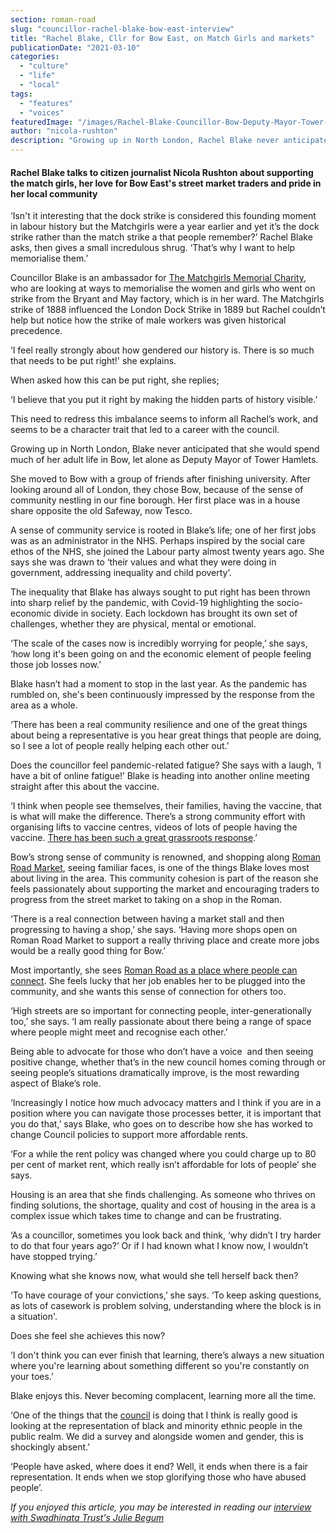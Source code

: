 ```yaml
---
section: roman-road
slug: "councillor-rachel-blake-bow-east-interview"
title: "Rachel Blake, Cllr for Bow East, on Match Girls and markets"
publicationDate: "2021-03-10"
categories: 
  - "culture"
  - "life"
  - "local"
tags: 
  - "features"
  - "voices"
featuredImage: "/images/Rachel-Blake-Councillor-Bow-Deputy-Mayor-Tower-Hamlets.jpg"
author: "nicola-rushton"
description: "Growing up in North London, Rachel Blake never anticipated that she would spend much of her adult life in Bow, as Councillor for Bow East and now Deputy Mayor of Tower Hamlets."
---
```


#### Rachel Blake talks to citizen journalist **Nicola Rushton** about supporting the match girls, her love for Bow East's street market traders and pride in her local community

‘Isn't it interesting that the dock strike is considered this founding moment in labour history but the Matchgirls were a year earlier and yet it’s the dock strike rather than the match strike a that people remember?’ Rachel Blake asks, then gives a small incredulous shrug. ‘That’s why I want to help memorialise them.’

Councillor Blake is an ambassador for [The Matchgirls Memorial Charity](https://romanroadlondon.com/sarah-chapman-matchstick-girl-campaign-memorial/), who are looking at ways to memorialise the women and girls who went on strike from the Bryant and May factory, which is in her ward. The Matchgirls strike of 1888 influenced the London Dock Strike in 1889 but Rachel couldn’t help but notice how the strike of male workers was given historical precedence. 

‘I feel really strongly about how gendered our history is. There is so much that needs to be put right!' she explains.

When asked how this can be put right, she replies;

‘I believe that you put it right by making the hidden parts of history visible.’

This need to redress this imbalance seems to inform all Rachel’s work, and seems to be a character trait that led to a career with the council.

Growing up in North London, Blake never anticipated that she would spend much of her adult life in Bow, let alone as Deputy Mayor of Tower Hamlets. 

She moved to Bow with a group of friends after finishing university. After looking around all of London, they chose Bow, because of the sense of community nestling in our fine borough. Her first place was in a house share opposite the old Safeway, now Tesco. 

A sense of community service is rooted in Blake’s life; one of her first jobs was as an administrator in the NHS. Perhaps inspired by the social care ethos of the NHS, she joined the Labour party almost twenty years ago. She says she was drawn to ‘their values and what they were doing in government, addressing inequality and child poverty’.

The inequality that Blake has always sought to put right has been thrown into sharp relief by the pandemic, with Covid-19 highlighting the socio-economic divide in society. Each lockdown has brought its own set of challenges, whether they are physical, mental or emotional. 

‘The scale of the cases now is incredibly worrying for people,’ she says, ‘how long it's been going on and the economic element of people feeling those job losses now.’ 

Blake hasn’t had a moment to stop in the last year. As the pandemic has rumbled on, she's been continuously impressed by the response from the area as a whole. 

‘There has been a real community resilience and one of the great things about being a representative is you hear great things that people are doing, so I see a lot of people really helping each other out.’

Does the councillor feel pandemic-related fatigue? She says with a laugh, ‘I have a bit of online fatigue!’ Blake is heading into another online meeting straight after this about the vaccine.

‘I think when people see themselves, their families, having the vaccine, that is what will make the difference. There’s a strong community effort with organising lifts to vaccine centres, videos of lots of people having the vaccine. [There has been such a great grassroots response](https://romanroadlondon.com/massingham-chemist-sinclairs-pharmacy-covid-19/).’

Bow’s strong sense of community is renowned, and shopping along [Roman Road Market](https://romanroadlondon.com/market/), seeing familiar faces, is one of the things Blake loves most about living in the area. This community cohesion is part of the reason she feels passionately about supporting the market and encouraging traders to progress from the street market to taking on a shop in the Roman. 

‘There is a real connection between having a market stall and then progressing to having a shop,’ she says. ‘Having more shops open on Roman Road Market to support a really thriving place and create more jobs would be a really good thing for Bow.’

Most importantly, she sees [Roman Road as a place where people can connect](https://romanroadlondon.com/best-roman-road-photos/). She feels lucky that her job enables her to be plugged into the community, and she wants this sense of connection for others too.

‘High streets are so important for connecting people, inter-generationally too,’ she says. ‘I am really passionate about there being a range of space where people might meet and recognise each other.’

Being able to advocate for those who don’t have a voice  and then seeing positive change, whether that’s in the new council homes coming through or seeing people’s situations dramatically improve, is the most rewarding aspect of Blake’s role. 

‘Increasingly I notice how much advocacy matters and I think if you are in a position where you can navigate those processes better, it is important that you do that,’ says Blake, who goes on to describe how she has worked to change Council policies to support more affordable rents. 

‘For a while the rent policy was changed where you could charge up to 80 per cent of market rent, which really isn’t affordable for lots of people’ she says.

Housing is an area that she finds challenging. As someone who thrives on finding solutions, the shortage, quality and cost of housing in the area is a complex issue which takes time to change and can be frustrating.

‘As a councillor, sometimes you look back and think, ‘why didn’t I try harder to do that four years ago?’ Or if I had known what I know now, I wouldn’t have stopped trying.’

Knowing what she knows now, what would she tell herself back then?

‘To have courage of your convictions,’ she says. ‘To keep asking questions, as lots of casework is problem solving, understanding where the block is in a situation'.

Does she feel she achieves this now?

‘I don't think you can ever finish that learning, there’s always a new situation where you're learning about something different so you're constantly on your toes.’

Blake enjoys this. Never becoming complacent, learning more all the time. 

‘One of the things that the [council](https://www.towerhamlets.gov.uk/Home.aspx) is doing that I think is really good is looking at the representation of black and minority ethnic people in the public realm. We did a survey and alongside women and gender, this is shockingly absent.’

‘People have asked, where does it end? Well, it ends when there is a fair representation. It ends when we stop glorifying those who have abused people’.

_If you enjoyed this article, you may be interested in reading our [interview with Swadhinata Trust's Julie Begum](https://romanroadlondon.com/julie-begum-swadhinata-trust-interview/)_
